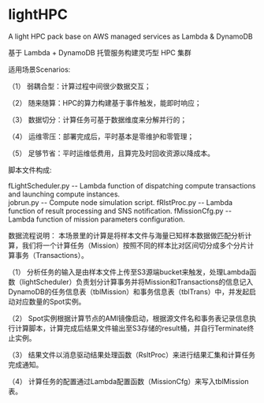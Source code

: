 # lightHPC
A light HPC pack base on AWS managed services as Lambda &amp; DynamoDB

基于 Lambda + DynamoDB 托管服务构建灵巧型 HPC 集群

适用场景Scenarios:

（1）	弱耦合型：计算过程中间很少数据交互；

（2）	随来随算：HPC的算力构建基于事件触发，能即时响应；

（3）	数据切分：计算任务可基于数据维度来分解并行的；

（4）	运维零压：部署完成后，平时基本是零维护和零管理；

（5）	足够节省：平时运维低费用，且算完及时回收资源以降成本。


脚本文件构成:

fLightScheduler.py -- Lambda function of dispatching compute transactions and launching compute instances.   
jobrun.py -- Compute node simulation script.
fRlstProc.py -- Lambda function of result processing and SNS notification.
fMissionCfg.py -- Lambda function of mission parameters configuration.


数据流程说明：
本场景里的计算是将样本文件与海量已知样本数据做匹配分析计算，我们将一个计算任务（Mission）按照不同的样本比对区间切分成多个分片计算事务（Transactions）。

（1）	分析任务的输入是由样本文件上传至S3源端bucket来触发，处理Lambda函数（lightScheduler）负责划分计算事务并将Mission和Transactions的信息记入DynamoDB的任务信息表（tblMission）和事务信息表（tblTrans）中，并发起启动对应数量的Spot实例。

（2）	Spot实例根据计算节点的AMI镜像启动，根据源文件名和事务表记录信息执行计算脚本，计算完成后结果文件输出至S3存储的result桶，并自行Terminate终止实例。

（3）	结果文件以消息驱动结果处理函数（RsltProc）来进行结果汇集和计算任务完成通知。

（4）	计算任务的配置通过Lambda配置函数（MissionCfg）来写入tblMission表。


